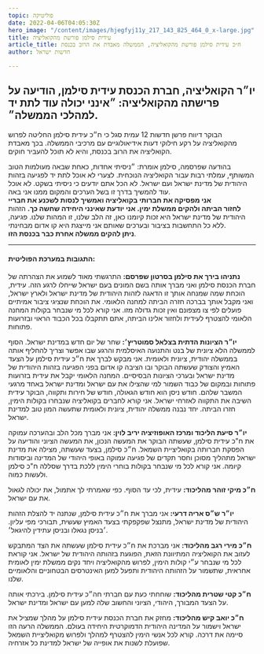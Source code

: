 ```yaml
---
topic: פוליטיקה
date: 2022-04-06T04:05:30Z
hero_image: "/content/images/hjegfyj11y_217_143_825_464_0_x-large.jpg"
title: עידית סילמן פורשת מהקואליציה
article_title: ח״כ עידית סילמן פורשת מהקואליציה, הממשלה מאבדת את הרוב בכנסת
author: חדשות ישראל

---
```

## יו״ר הקואליציה, חברת הכנסת עידית סילמן, הודיעה על פרישתה מהקואליציה: ״אינני יכולה עוד לתת יד למהלכי הממשלה״.

הבוקר דיווח פרשן חדשות 12 עמית סגל כי ח״כ עידית סילמן החליטה לפרוש מהקואליציה על רקע חילוקי דעות אידיאולוגיים עם מרכיבי הממשלה. בכך מאבדת הקואליציה את הרוב בכנסת, והיא לא תוכל להעביר חוקים.

בהודעה שפרסמה, סילמן אומרת: ״ניסיתי אחדות, כאחת שבאה מעולמות הטוב המשותף, עמלתי רבות עבור הקואליציה הנוכחית. לצערי לא אוכל לתת יד לפגיעה בזהות היהודית של מדינת ישראל ועם ישראל. לא הכל אתם יודעים כי ניסיתי בשקט. לא אוכל עוד להמשיך בדרך זו בשל הערכים והמקום ממנו אני באה.  
**אני מפסיקה את חברותי בקואליציה ואמשיך לנסות לשכנע את חבריי   
לחזור הביתה ולהקים ממשלת ימין. אני יודעת שאינני היחידה שחשה כך.** הזהות היהודית של מדינת ישראל היא זכות קיומנו כאן, זה הלב שלנו, זו המהות שלנו. פגיעה, ללא כל התחשבות בציבור ובערכים שאותם אני מייצגת היא קו אדום מבחינתי.  
**ניתן להקים ממשלה אחרת כבר בכנסת הזו**.

***

#### התגובות במערכת הפוליטית:

**נתניהו בירך את סילמן בסרטון שפרסם:** התרגשתי מאוד לשמוע את הצהרתה של חברת הכנסת סילמן ואני מברך אותה בשם המונים בעם ישראל שייחלו לרגע הזה. עידית, הוכחת שמה שמנחה אותך זו הדאגה לזהות היהודית של מדינת ישראל ולארץ ישראל, ואני מקבל אותך בברכה חזרה הביתה למחנה הלאומי. את הוכחת שנציגי ציבור אמיתיים פועלים לפי צו מצפונם ואין זכות גדולה מזו. אני קורא לכל מי שנבחר בקולות המחנה הלאומי להצטרף לעידית ולחזור אלינו הביתה, אתם תתקבלו בכל הכבוד הראוי ובזרועות פתוחות.

**יו״ר הציונות הדתית בצלאל סמוטריץ׳:** שחר של יום חדש במדינת ישראל. הסוף לממשלה הלא ציונית של בנט והתנועה האיסלמית והרגע שבו אפשר וצריך להחליף אותה בממשלה יהודית, ציונית ולאומית. אני מבקש לברך את ח״כ עידית סילמן על הצעד האמיץ והצודק שעשתה הבוקר ובו הציבה קו אדום בפני הפגיעה בזהות היהודית של מדינת ישראל ובערכי הציונות הבסיסיים. המחנה הלאומי יקבל את עידית בזרועות פתוחות ובמקום של כבוד השמור למי שהצילו את עם ישראל ומדינת ישראל באחד מרגעי המשבר שלהם. חודש ניסן הוא חודש הגאולה, חודש של חירות ותקווה, הבוקר עידית השיבה את התקווה לאזרחי ישראל. אני קורא לחברים בקואליציה שנבחרו בקולות הימין, חזרו הביתה. יחד נבנה ממשלה יהודית, ציונית ולאומית שתעשה המון טוב למדינת ישראל.

**יו״ר סיעת הליכוד ומרכז האופוזיציה יריב לוין:** אני מברך מכל הלב ובהערכה עמוקה את ח"כ עידית סילמן, שעשתה הבוקר את המעשה הנכון, את המעשה הציוני והודיעה על הפסקת חברותה בקואליציית השמאל. ח״כ סילמן, בצעד שעשתה, מצילה את מדינת ישראל מתהליך מסוכן וחסר תקדים של פגיעה עמוקה באופי היהודי של המדינה וביסודות קיומה. אני קורא לכל מי שנבחר בקולות בוחרי הימין ללכת בדרך שסללה ח"כ סילמן ולעשות כמוה.

**ח״כ מיקי זוהר מהליכוד:** עידית, לכי עד הסוף. ‏כפי שאמרתי לך אתמול, את יכולה לגאול את עם ישראל.

**יו״ר ש״ס אריה דרעי:** אני מברך את ח״כ עידית סילמן, שנתנה יד להצלת הזהות היהודית של מדינת ישראל, מתנצל שפקפקתי בצעד האמיץ שעשית, תבורכי מפי עליון. ׳בניסן נגאלו ובניסן עתידין להיגאל׳.

**ח״כ מירי רגב מהליכוד:** אני מברכת את ח״כ עידית סילמן שעשתה את הצד המתבקש לעזוב את הקואליציה המתיוונת הזאת, הפוגעת בזהותה היהודית של ישראל. אני קוראת לכל מי שנבחר ע״י קולות הימין, לפרוש מהקואליציה ויחד נקים ממשלת ימין לאומית אחראית, שתשמור על הזהותה היהודית ותפעל למען האינטרסים הבטחוניים והלאומיים שלנו.

**ח״כ קטי שטרית מהליכוד:** שוחחתי כעת עם חברתי חה״כ עידית סילמן. בירכתי אותה על הצעד המבורך, היהודי, הציוני והחשוב שלה למען עם ישראל ומדינת ישראל.

**ח״כ יואב קיש מהליכוד:** מחזק את חברת הכנסת עידית סילמן על מהלך שמציל את ישראל וישמור על המדינה היהודית הדמוקרטית היחידה בעולם. הממשלה הרעה הזו סיימה את דרכה. קורא לכל אנשי הימין להצטרף למהלך ולפרוש מקואליציית השמאל שפועלת לשנות את אופייה של ישראל למדינת כל אזרחיה.